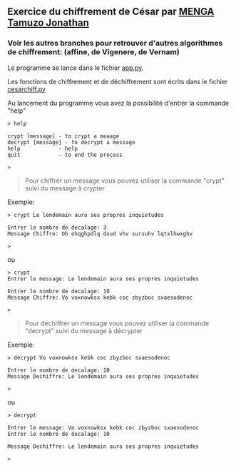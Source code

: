 ## Exercice du chiffrement de César par [MENGA Tamuzo Jonathan](https://github.com/Tamuzo77)
### Voir les autres branches pour retrouver d'autres algorithmes de chiffrement: (affine, de Vigenere, de Vernam)
Le programme se lance dans le fichier [app.py](app.py).

Les fonctions de chiffrement et de déchiffrement sont écrits dans le fichier [cesarchiff.py](cesarchiff.py)

Au lancement du programme vous avez la possibilité d'entrer la commande "help"

```agsl
> help

crypt [message] - to crypt a meaage
decrypt [message] - to decrypt a message
help            - help
quit            - to end the process
        
> 

```

> Pour chiffrer un message vous pouvez utiliser la commande "crypt" suivi du message à crypter

Exemple: 
```agsl
> crypt Le lendemain aura ses propres inquietudes

Entrer le nombre de decalage: 3
Message Chiffre: Oh ohqghpdlq dxud vhv sursuhv lqtxlhwxghv

> 
```

ou 

```agsl
> crypt
Entrer le message: Le lendemain aura ses propres inquietudes

Entrer le nombre de decalage: 10
Message Chiffre: Vo voxnowksx kebk coc zbyzboc sxaesodenoc

> 
```

> Pour déchiffrer un message vous pouvez utiliser la commande "decrypt" suivi du message à décrypter

Exemple:

```agsl
> decrypt Vo voxnowksx kebk coc zbyzboc sxaesodenoc

Entrer le nombre de decalage: 10
Message Dechiffre: Le lendemain aura ses propres inquietudes

> 
```
ou

```agsl
> decrypt

Entrer le message: Vo voxnowksx kebk coc zbyzboc sxaesodenoc
Entrer le nombre de decalage: 10

Message Dechiffre: Le lendemain aura ses propres inquietudes

> 
```
